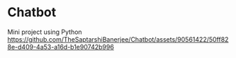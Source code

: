 # Chatbot
Mini project using Python
https://github.com/TheSaptarshiBanerjee/Chatbot/assets/90561422/50ff828e-d409-4a53-a16d-b1e90742b996
